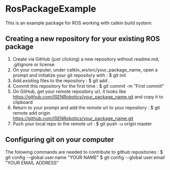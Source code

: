 # RosPackageExample

This is an example package for ROS working with catkin build system.

## Creating a new repository for your existing ROS package

1) Create via GitHub (just clicking) a new repository without readme.md, .gitignore or license
2) On your computer, under catkin_ws/src/your_package_name, open a prompt and initialize your git repository with : 
  $ git init
3) Add existing files to the repository : 
  $ git add .
4) Commit this repository for the first time : 
  $ git commit -m "First commit"
5) On GitHub, get your remote repository url, it looks like https://github.com/ISENRobotics/your_package_name.git and copy it to clipboard
6) Return to your prompt and add the remote url to your repository : 
  $ git remote add origin https://github.com/ISENRobotics/your_package_name.git
7) Puch your local repo to the remote url : 
  $ git push -u origin master

## Configuring git on your computer
The folowing commands are needed to contribute to github repositories : 
  $ git config --global user.name "YOUR NAME"
  $ git config --global user.email "YOUR EMAIL ADDRESS"

